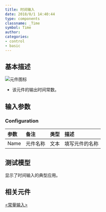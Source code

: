 ```yaml
---
title: 时间输入
date: 2018/8/1 14:40:44
type: components
classname: _Time
symbol: Time
author: 
categories: 
- control
- basic
---
```

## <span id="comp_desc">基本描述</span>
![元件图标]()

- 该元件的输出时间常数。

## <span id="comp_params">输入参数</span>
### <span id="comp_params_group_Configuration">Configuration</span>
| 参数 | 备注 | 类型 | 描述 |
| :--- | :--- | :--: | :--- |
| <span id="comp_params_param_Name">Name</span> | 元件名称 | 文本 | 填写元件的名称 |

[Name]: #comp_params_param_Name "Name"

## <span id="comp_example">测试模型</span>
[<test name>](<test link>)显示了时间输入的典型应用。

## <span id="comp_seealso">相关元件</span>
[<常量输入>](<test link>)




